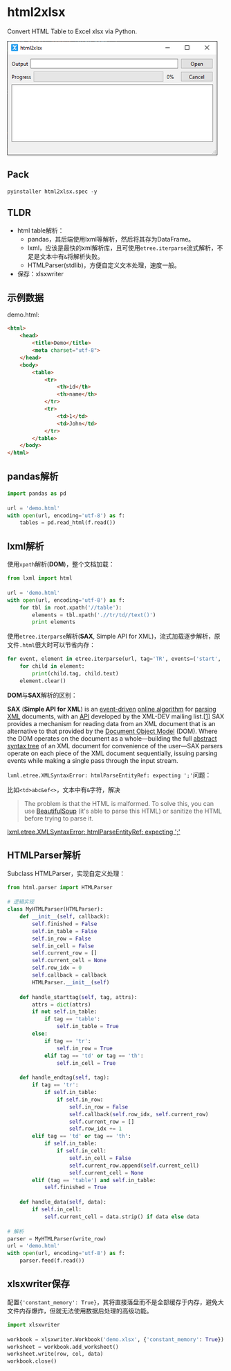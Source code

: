 # html2xlsx

Convert HTML Table to Excel xlsx via Python.

![](images/screenshot.png)

## Pack
```
pyinstaller html2xlsx.spec -y
```

## TLDR

- html table解析：
  - pandas，其后端使用lxml等解析，然后将其存为DataFrame。
  - lxml，应该是最快的xml解析库，且可使用`etree.iterparse`流式解析，不足是文本中有`&`将解析失败。
  - HTMLParser(stdlib)，方便自定义文本处理，速度一般。
- 保存：xlsxwriter

## 示例数据
demo.html:

```html
<html>
    <head>
        <title>Demo</title>
        <meta charset="utf-8">
    </head>
    <body>
        <table>
            <tr>
                <th>id</th>
                <th>name</th>
            </tr>
            <tr>
                <td>1</td>
                <td>John</td>
            </tr>
        </table>
    </body>
</html>
```

## pandas解析

```python
import pandas as pd

url = 'demo.html'
with open(url, encoding='utf-8') as f:
    tables = pd.read_html(f.read())
```

## lxml解析

使用`xpath`解析(**DOM**)，整个文档加载：

```python
from lxml import html

url = 'demo.html'
with open(url, encoding='utf-8') as f:
    for tbl in root.xpath('//table'):
    	elements = tbl.xpath('.//tr/td//text()')
    	print elements
```

使用`etree.iterparse`解析(**SAX**, Simple API for XML)，流式加载逐步解析，原文件`.html`很大时可以节省内存：

```python
for event, element in etree.iterparse(url, tag='TR', events=('start', 'end')):
    for child in element:
        print(child.tag, child.text)
    element.clear()
```

**DOM**与**SAX**解析的区别：

**SAX** (**Simple API for XML**) is an [event-driven](https://en.wikipedia.org/wiki/Event-driven_programming) [online algorithm](https://en.wikipedia.org/wiki/Online_algorithm) for [parsing](https://en.wikipedia.org/wiki/Parsing) [XML](https://en.wikipedia.org/wiki/XML) documents, with an [API](https://en.wikipedia.org/wiki/Application_programming_interface) developed by the XML-DEV mailing list.[[1\]](https://en.wikipedia.org/wiki/Simple_API_for_XML#cite_note-event-based-1) SAX provides a mechanism for reading data from an XML document that is an alternative to that provided by the [Document Object Model](https://en.wikipedia.org/wiki/Document_Object_Model) (DOM). Where the DOM operates on the document as a whole—building the full [abstract syntax tree](https://en.wikipedia.org/wiki/Abstract_syntax_tree) of an XML document for convenience of the user—SAX parsers operate on each piece of the XML document sequentially, issuing parsing events while making a single pass through the input stream.

`lxml.etree.XMLSyntaxError: htmlParseEntityRef: expecting ';'`问题：

比如`<td>abc&ef<>`，文本中有`&`字符，解决

> The problem is that the HTML is malformed. To solve this, you can use [BeautifulSoup](http://www.crummy.com/software/BeautifulSoup/) (it's able to parse this HTML) or sanitize the HTML before trying to parse it.

[lxml.etree.XMLSyntaxError: htmlParseEntityRef: expecting ';'](https://stackoverflow.com/questions/8664488/lxml-etree-xmlsyntaxerror-htmlparseentityref-expecting)

## HTMLParser解析

Subclass HTMLParser，实现自定义处理：

```python
from html.parser import HTMLParser

# 逻辑实现
class MyHTMLParser(HTMLParser):
    def __init__(self, callback):
        self.finished = False
        self.in_table = False
        self.in_row = False
        self.in_cell = False
        self.current_row = []
        self.current_cell = None
        self.row_idx = 0
        self.callback = callback
        HTMLParser.__init__(self)

    def handle_starttag(self, tag, attrs):
        attrs = dict(attrs)
        if not self.in_table:
            if tag == 'table':
                self.in_table = True
        else:
            if tag == 'tr':
                self.in_row = True
            elif tag == 'td' or tag == 'th':
                self.in_cell = True

    def handle_endtag(self, tag):
        if tag == 'tr':
            if self.in_table:
                if self.in_row:
                    self.in_row = False
                    self.callback(self.row_idx, self.current_row)
                    self.current_row = []
                    self.row_idx += 1
        elif tag == 'td' or tag == 'th':
            if self.in_table:
                if self.in_cell:
                    self.in_cell = False
                    self.current_row.append(self.current_cell)
                    self.current_cell = None
        elif (tag == 'table') and self.in_table:
            self.finished = True

    def handle_data(self, data):
        if self.in_cell:
            self.current_cell = data.strip() if data else data

# 解析
parser = MyHTMLParser(write_row)
url = 'demo.html'
with open(url, encoding='utf-8') as f:
    parser.feed(f.read())
```

## xlsxwriter保存

配置`{'constant_memory': True}`，其将直接落盘而不是全部缓存于内存，避免大文件内存爆炸，但就无法使用数据后处理的高级功能。

```python
import xlsxwriter

workbook = xlsxwriter.Workbook('demo.xlsx', {'constant_memory': True})
worksheet = workbook.add_worksheet()
worksheet.write(row, col, data)
workbook.close()
```